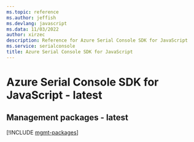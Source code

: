 ```yaml
---
ms.topic: reference
ms.author: jeffish
ms.devlang: javascript
ms.data: 11/03/2022
author: xirzec
description: Reference for Azure Serial Console SDK for JavaScript
ms.service: serialconsole
title: Azure Serial Console SDK for JavaScript
---
```

# Azure Serial Console SDK for JavaScript - latest

## Management packages - latest
[!INCLUDE [mgmt-packages](serial-console-mgmt-index.md)]
